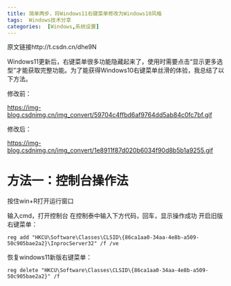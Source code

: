 ```yaml
---
title: 简单两步，将Windows11右键菜单修改为Windows10风格
tags:  Windows技术分享
categories:  [Windows,系统设置]
---
```


原文链接http://t.csdn.cn/dhe9N

Windows11更新后，右键菜单很多功能隐藏起来了，使用时需要点击“显示更多选型”才能获取完整功能。为了能获得Windows10右键菜单丝滑的体验，我总结了以下方法。

修改前：

https://img-blog.csdnimg.cn/img_convert/59704c4ffbd6af9764dd5ab84c0fc7bf.gif

修改后：

https://img-blog.csdnimg.cn/img_convert/1e8911f87d020b6034f90d8b5b1a9255.gif

# 方法一：控制台操作法

按住win+R打开运行窗口


输入cmd，打开控制台
在控制泰中输入下方代码，回车，显示操作成功
开启旧版右键菜单：

```
reg add "HKCU\Software\Classes\CLSID\{86ca1aa0-34aa-4e8b-a509-50c905bae2a2}\InprocServer32" /f /ve
```

恢复windows11新版右键菜单：

```
reg delete "HKCU\Software\Classes\CLSID\{86ca1aa0-34aa-4e8b-a509-50c905bae2a2}" /f
```


